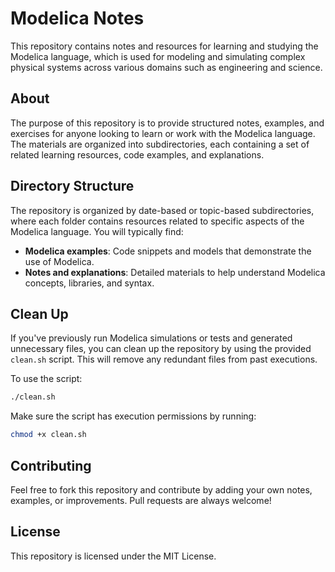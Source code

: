 # Modelica Notes

This repository contains notes and resources for learning and studying the Modelica language, which is used for modeling and simulating complex physical systems across various domains such as engineering and science.

## About

The purpose of this repository is to provide structured notes, examples, and exercises for anyone looking to learn or work with the Modelica language. The materials are organized into subdirectories, each containing a set of related learning resources, code examples, and explanations.

## Directory Structure

The repository is organized by date-based or topic-based subdirectories, where each folder contains resources related to specific aspects of the Modelica language. You will typically find:

- **Modelica examples**: Code snippets and models that demonstrate the use of Modelica.
- **Notes and explanations**: Detailed materials to help understand Modelica concepts, libraries, and syntax.

## Clean Up

If you've previously run Modelica simulations or tests and generated unnecessary files, you can clean up the repository by using the provided `clean.sh` script. This will remove any redundant files from past executions.

To use the script:

```bash
./clean.sh
```

Make sure the script has execution permissions by running:

```bash
chmod +x clean.sh
```

## Contributing
Feel free to fork this repository and contribute by adding your own notes, examples, or improvements. Pull requests are always welcome!

## License
This repository is licensed under the MIT License.